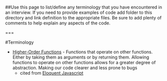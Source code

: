 ##Use this page to list/define any terminology that you have encountered in an interview. If you need to provide examples of code add folder to this directory and link definition to the appropriate files. Be sure to add plenty of comments to help explain any aspects of the code.

===

#Terminology

- [Higher-Order Functions](https://github.com/eskinner31/theInterviewNotes/blob/master/terminology/HighOrderFunctions/highOrderFunc.js) - Functions that operate on other functions. Either by taking them as arguments or by returning them. Allowing functions to operate on other functions allows for a greater degree of abstraction. Making our code clearer and less prone to bugs
  - cited from [Eloquent Javascript](http://eloquentjavascript.net/05_higher_order.html)
